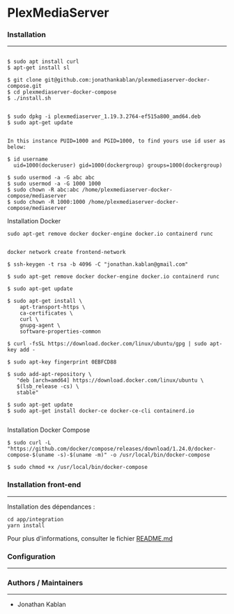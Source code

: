 # PlexMediaServer


### Installation
---

```

$ sudo apt install curl
$ apt-get install sl 

$ git clone git@github.com:jonathankablan/plexmediaserver-docker-compose.git
$ cd plexmediaserver-docker-compose
$ ./install.sh


$ sudo dpkg -i plexmediaserver_1.19.3.2764-ef515a800_amd64.deb
$ sudo apt-get update


In this instance PUID=1000 and PGID=1000, to find yours use id user as below:

$ id username
  uid=1000(dockeruser) gid=1000(dockergroup) groups=1000(dockergroup)

$ sudo usermod -a -G abc abc
$ sudo usermod -a -G 1000 1000
$ sudo chown -R abc:abc /home/plexmediaserver-docker-compose/mediaserver  
$ sudo chown -R 1000:1000 /home/plexmediaserver-docker-compose/mediaserver 
```


Installation Docker

```
sudo apt-get remove docker docker-engine docker.io containerd runc

```


```

docker network create frontend-network

$ ssh-keygen -t rsa -b 4096 -C "jonathan.kablan@gmail.com"

$ sudo apt-get remove docker docker-engine docker.io containerd runc

$ sudo apt-get update

$ sudo apt-get install \
    apt-transport-https \
    ca-certificates \
    curl \
    gnupg-agent \
    software-properties-common

$ curl -fsSL https://download.docker.com/linux/ubuntu/gpg | sudo apt-key add -

$ sudo apt-key fingerprint 0EBFCD88

$ sudo add-apt-repository \
   "deb [arch=amd64] https://download.docker.com/linux/ubuntu \
   $(lsb_release -cs) \
   stable"

$ sudo apt-get update
$ sudo apt-get install docker-ce docker-ce-cli containerd.io


```

Installation Docker Compose

```
$ sudo curl -L "https://github.com/docker/compose/releases/download/1.24.0/docker-compose-$(uname -s)-$(uname -m)" -o /usr/local/bin/docker-compose

$ sudo chmod +x /usr/local/bin/docker-compose

```


### Installation front-end
---

Installation des dépendances :

```
cd app/integration
yarn install
```

Pour plus d'informations, consulter le fichier [README.md](app/integration/README.md)

### Configuration
---

### Authors / Maintainers
---

- Jonathan Kablan
